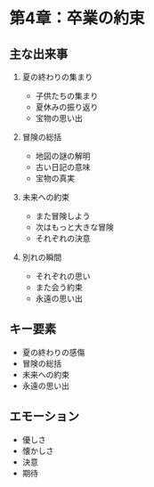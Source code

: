# 第4章：卒業の約束

## 主な出来事
1. 夏の終わりの集まり
   - 子供たちの集まり
   - 夏休みの振り返り
   - 宝物の思い出

2. 冒険の総括
   - 地図の謎の解明
   - 古い日記の意味
   - 宝物の真実

3. 未来への約束
   - また冒険しよう
   - 次はもっと大きな冒険
   - それぞれの決意

4. 別れの瞬間
   - それぞれの思い
   - また会う約束
   - 永遠の思い出

## キー要素
- 夏の終わりの感傷
- 冒険の総括
- 未来への約束
- 永遠の思い出

## エモーション
- 優しさ
- 懐かしさ
- 決意
- 期待
